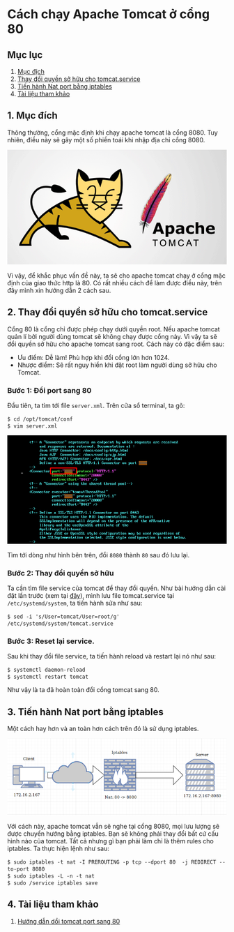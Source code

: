 Cách chạy Apache Tomcat ở cổng 80
===
## Mục lục
1. [Mục địch](#1-Mục-đích)
2. [Thay đổi quyền sở hữu cho tomcat.service](#2-Thay-đổi-quyền-sở-hữu-cho-tomcat.service)
3. [Tiến hành Nat port bằng iptables](#3-Tiến-hành-Nat-port-bằng-iptables)
4. [Tài liệu tham khảo](#4-tài-liệu-tham-khảo)

## 1. Mục đích
Thông thường, cổng mặc định khi chạy apache tomcat là cổng 8080. Tuy nhiên, điều này sẽ gây một số phiền toái khi nhập địa chỉ cổng 8080. 

![image](../images/tomcat00.png)

Vì vậy, để khắc phục vấn đề này, ta sẽ cho apache tomcat chạy ở cổng mặc định của giao thức http là 80. Có rất nhiều cách để làm được điều này, trên đây mình xin hướng dẫn 2 cách sau.

## 2. Thay đổi quyền sở hữu cho tomcat.service

Cổng 80 là cổng chỉ được phép chạy dưới quyền root. Nếu apache tomcat quản lí bởi người dùng tomcat sẽ không chạy được cổng này. Vì vậy ta sẽ đổi quyền sở hữu cho apache tomcat sang root. Cách này có đặc điểm sau:
- Ưu điểm: Dễ làm! Phù hợp khi đổi cổng lớn hơn 1024.
- Nhược điểm: Sẽ rất nguy hiển khi đặt root làm người dùng sở hữu cho Tomcat.

### Bước 1: Đổi port sang 80
Đầu tiên, ta tìm tới file `server.xml`. Trên cửa sổ terminal, ta gõ:
```
$ cd /opt/tomcat/conf
$ vim server.xml
```

![image](../images/tomcat04.png)

Tìm tới dòng như hình bên trên, đổi `8080` thành `80` sau đó lưu lại.

### Bước 2: Thay đổi quyền sở hữu

Ta cần tìm file service của tomcat để thay đổi quyền. Như bài hướng dẫn cài đặt lần trước (xem tại [đây](install_tomcat.md)), mình lưu file tomcat.service tại `/etc/systemd/system`, ta tiến hành sửa như sau:
```
$ sed -i 's/User=tomcat/User=root/g' /etc/systemd/system/tomcat.service
```

### Bước 3: Reset lại service.

Sau khi thay đổi file service, ta tiến hành reload và restart lại nó như sau:
```
$ systemctl daemon-reload
$ systemctl restart tomcat
```

Như vậy là ta đã hoàn toàn đổi cổng tomcat sang 80.

## 3. Tiến hành Nat port bằng iptables

Một cách hay hơn và an toàn hơn cách trên đó là sử dụng iptables.

![image](../images/tomcat05.png)

Với cách này, apache tomcat vẫn sẽ nghe tại cổng 8080, mọi lưu lượng sẽ được chuyển hướng bằng iptables. Bạn sẽ không phải thay đổi bất cứ cấu hình nào của tomcat. Tất cả nhưng gì bạn phải làm chỉ là thêm rules cho iptables. Ta thực hiện lệnh như sau:
```
$ sudo iptables -t nat -I PREROUTING -p tcp --dport 80  -j REDIRECT --to-port 8080
$ sudo iptables -L -n -t nat
$ sudo /service iptables save
```

## 4. Tài liệu tham khảo
1. [Hướng dẫn dổi tomcat port sang 80]()